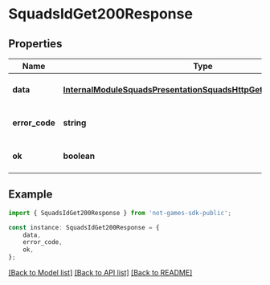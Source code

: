 # SquadsIdGet200Response


## Properties

Name | Type | Description | Notes
------------ | ------------- | ------------- | -------------
**data** | [**InternalModuleSquadsPresentationSquadsHttpGetSquadOneResponse**](InternalModuleSquadsPresentationSquadsHttpGetSquadOneResponse.md) |  | [optional] [default to undefined]
**error_code** | **string** |  | [optional] [default to undefined]
**ok** | **boolean** |  | [optional] [default to undefined]

## Example

```typescript
import { SquadsIdGet200Response } from 'not-games-sdk-public';

const instance: SquadsIdGet200Response = {
    data,
    error_code,
    ok,
};
```

[[Back to Model list]](../README.md#documentation-for-models) [[Back to API list]](../README.md#documentation-for-api-endpoints) [[Back to README]](../README.md)
